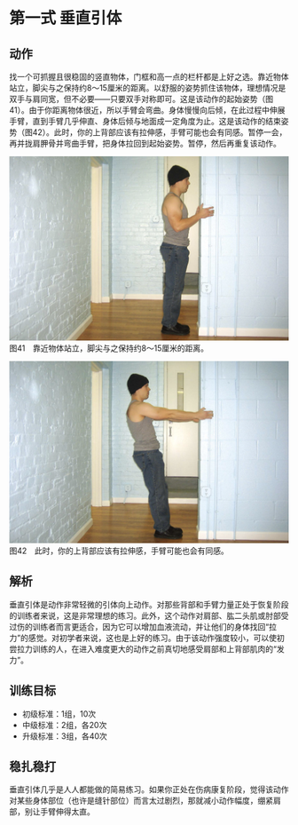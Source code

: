 # 第一式 垂直引体

## 动作

找一个可抓握且很稳固的竖直物体，门框和高一点的栏杆都是上好之选。靠近物体站立，脚尖与之保持约8～15厘米的距离。以舒服的姿势抓住该物体，理想情况是双手与肩同宽，但不必要——只要双手对称即可。这是该动作的起始姿势（图41）。由于你距离物体很近，所以手臂会弯曲。身体慢慢向后倾，在此过程中伸展手臂，直到手臂几乎伸直、身体后倾与地面成一定角度为止。这是该动作的结束姿势（图42）。此时，你的上背部应该有拉伸感，手臂可能也会有同感。暂停一会，再并拢肩胛骨并弯曲手臂，把身体拉回到起始姿势。暂停，然后再重复该动作。

![垂直引体](./.images/pull-up-01.png)
图41　靠近物体站立，脚尖与之保持约8～15厘米的距离。

![垂直引体](./.images/pull-up-02.png)
图42　此时，你的上背部应该有拉伸感，手臂可能也会有同感。

## 解析

垂直引体是动作非常轻微的引体向上动作。对那些背部和手臂力量正处于恢复阶段的训练者来说，这是非常理想的练习。此外，这个动作对肩部、肱二头肌或肘部受过伤的训练者而言更适合，因为它可以增加血液流动，并让他们的身体找回“拉力”的感觉。对初学者来说，这也是上好的练习。由于该动作强度较小，可以使初尝拉力训练的人，在进入难度更大的动作之前真切地感受肩部和上背部肌肉的“发力”。

## 训练目标
* 初级标准：1组，10次
* 中级标准：2组，各20次
* 升级标准：3组，各40次

## 稳扎稳打

垂直引体几乎是人人都能做的简易练习。如果你正处在伤病康复阶段，觉得该动作对某些身体部位（也许是缝针部位）而言太过剧烈，那就减小动作幅度，绷紧肩部，别让手臂伸得太直。
